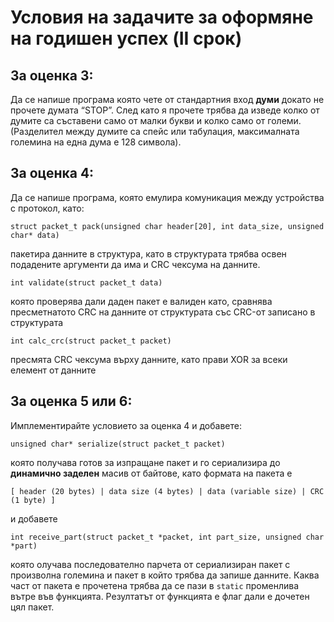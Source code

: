 # Условия на задачите за оформяне на годишен успех (II срок)

## За оценка 3:
Да се напише програма която чете от стандартния вход **думи** докато не прочете думата “STOP”. След като я прочете трябва да изведе колко от думите са съставени само от малки букви и колко само от големи. (Разделител между думите са спейс или табулация, максималната големина на една дума е 128 символа).

## За оценка 4:
Да се напише програма, която емулира комуникация между устройства с протокол, като:
```
struct packet_t pack(unsigned char header[20], int data_size, unsigned char* data)
```
пакетира данните в структура, като в структурата трябва освен подадените аргументи да има и CRC чексума на данните.

```
int validate(struct packet_t data)
```

която проверява дали даден пакет е валиден като, сравнява пресметнатото CRC на данните от структурата със CRC-от записано в структурата

```
int calc_crc(struct packet_t packet)
```
пресмята CRC чексума върху данните, като прави XOR за всеки елемент от данните

## За оценка 5 или 6:
Имплементирайте условието за оценка 4 и добавете:
```
unsigned char* serialize(struct packet_t packet)
```
 която получава готов за изпращане пакет и го сериализира до **динамично заделен** масив от байтове, като формата на пакета e

```
[ header (20 bytes) | data size (4 bytes) | data (variable size) | CRC (1 byte) ]
```

и добавете

```
int receive_part(struct packet_t *packet, int part_size, unsigned char *part)
```
която олучава последователно парчета от сериализиран пакет с произволна големина и пакет в който трябва да запише данните. Каква част от пакета е прочетена трябва да се пази в ```static``` променлива вътре във функцията. Резултатът от функцията е флаг дали е дочетен цял пакет.
